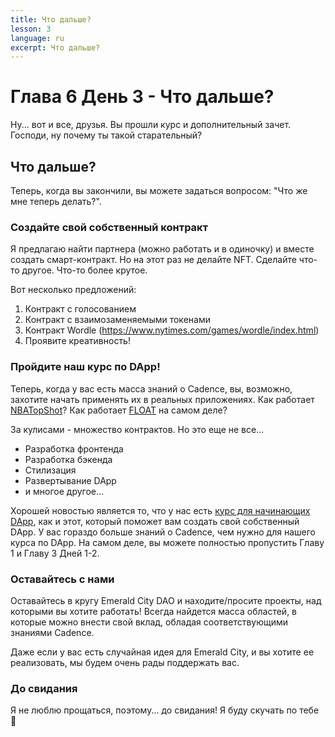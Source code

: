 ```yaml
---
title: Что дальше?
lesson: 3
language: ru
excerpt: Что дальше?
---
```


# Глава 6 День 3 - Что дальше?

Ну... вот и все, друзья. Вы прошли курс и дополнительный зачет. Господи, ну почему ты такой старательный?

## Что дальше?

Теперь, когда вы закончили, вы можете задаться вопросом: "Что же мне теперь делать?".

### Создайте свой собственный контракт

Я предлагаю найти партнера (можно работать и в одиночку) и вместе создать смарт-контракт. Но на этот раз не делайте NFT. Сделайте что-то другое. Что-то более крутое.

Вот несколько предложений:

1. Контракт с голосованием
2. Контракт с взаимозаменяемыми токенами
3. Контракт Wordle (https://www.nytimes.com/games/wordle/index.html)
4. Проявите креативность!

### Пройдите наш курс по DApp!

Теперь, когда у вас есть масса знаний о Cadence, вы, возможно, захотите начать применять их в реальных приложениях. Как работает <a href="https://nbatopshot.com/">NBATopShot</a>? Как работает <a href="https://floats.city/">FLOAT</a> на самом деле?

За кулисами - множество контрактов. Но это еще не все...

- Разработка фронтенда
- Разработка бэкенда
- Стилизация
- Развертывание DApp
- и многое другое...

Хорошей новостью является то, что у нас есть <a href="https://github.com/emerald-dao/beginner-dapp-course">курс для начинающих DApp</a>, как и этот, который поможет вам создать свой собственный DApp. У вас гораздо больше знаний о Cadence, чем нужно для нашего курса по DApp. На самом деле, вы можете полностью пропустить Главу 1 и Главу 3 Дней 1-2.

### Оставайтесь с нами

Оставайтесь в кругу Emerald City DAO и находите/просите проекты, над которыми вы хотите работать! Всегда найдется масса областей, в которые можно внести свой вклад, обладая соответствующими знаниями Cadence.

Даже если у вас есть случайная идея для Emerald City, и вы хотите ее реализовать, мы будем очень рады поддержать вас.

### До свидания

Я не люблю прощаться, поэтому... до свидания! Я буду скучать по тебе 💚
